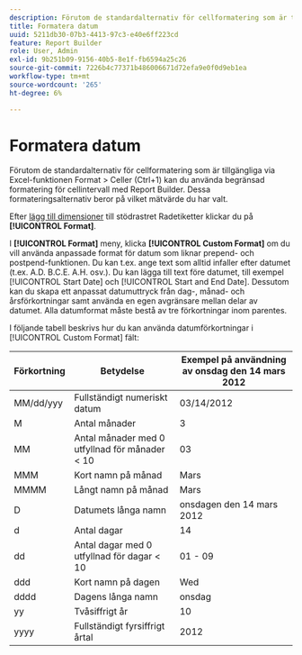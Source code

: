 ```yaml
---
description: Förutom de standardalternativ för cellformatering som är tillgängliga via Excel-funktionen Format > Celler (Ctrl+1) kan du använda begränsad formatering för cellintervall med Report Builder. Dessa formateringsalternativ beror på vilket mätvärde du har valt.
title: Formatera datum
uuid: 5211db30-07b3-4413-97c3-e40e6ff223cd
feature: Report Builder
role: User, Admin
exl-id: 9b251b09-9156-40b5-8e1f-fb6594a25c26
source-git-commit: 7226b4c77371b486006671d72efa9e0f0d9eb1ea
workflow-type: tm+mt
source-wordcount: '265'
ht-degree: 6%

---
```


# Formatera datum

Förutom de standardalternativ för cellformatering som är tillgängliga via Excel-funktionen Format > Celler (Ctrl+1) kan du använda begränsad formatering för cellintervall med Report Builder. Dessa formateringsalternativ beror på vilket mätvärde du har valt.

Efter [lägg till dimensioner](/help/analyze/report-builder/layout/c-metrics-dimensions/t-add-metrics-and-dimensions.md) till stödrastret Radetiketter klickar du på **[!UICONTROL Format]**.

I **[!UICONTROL Format]** meny, klicka **[!UICONTROL Custom Format]** om du vill använda anpassade format för datum som liknar prepend- och postpend-funktionen. Du kan t.ex. ange text som alltid infaller efter datumet (t.ex. A.D. B.C.E. A.H. osv.). Du kan lägga till text före datumet, till exempel [!UICONTROL Start Date] och [!UICONTROL Start and End Date]. Dessutom kan du skapa ett anpassat datumuttryck från dag-, månad- och årsförkortningar samt använda en egen avgränsare mellan delar av datumet. Alla datumformat måste bestå av tre förkortningar inom parentes.

I följande tabell beskrivs hur du kan använda datumförkortningar i [!UICONTROL Custom Format] fält:

| Förkortning | Betydelse | Exempel på användning av onsdag den 14 mars 2012 |
|--- |--- |--- |
| MM/dd/yyy | Fullständigt numeriskt datum | 03/14/2012 |
| M | Antal månader | 3 |
| MM | Antal månader med 0 utfyllnad för månader &lt; 10 | 03 |
| MMM | Kort namn på månad | Mars |
| MMMM | Långt namn på månad | Mars |
| D | Datumets långa namn | onsdagen den 14 mars 2012 |
| d | Antal dagar | 14 |
| dd | Antal dagar med 0 utfyllnad för dagar &lt; 10 | 01 - 09 |
| ddd | Kort namn på dagen | Wed |
| dddd | Dagens långa namn | onsdag |
| yy | Tvåsiffrigt år | 10 |
| yyyy | Fullständigt fyrsiffrigt årtal | 2012 |
